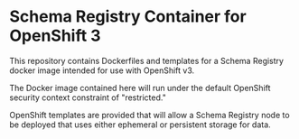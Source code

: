 Schema Registry Container for OpenShift 3
=========================================

This repository contains Dockerfiles and templates for a Schema Registry docker image intended for use with OpenShift v3.

The Docker image contained here will run under the default OpenShift security context constraint of "restricted."

OpenShift templates are provided that will allow a Schema Registry node to be deployed that uses  either ephemeral or persistent storage for data.
